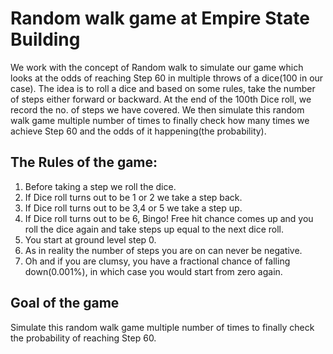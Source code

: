 # Random walk game at Empire State Building

We work with the concept of Random walk to simulate our game which looks at the odds of reaching Step 60 in multiple throws of a dice(100 in our case). 
The idea is to roll a dice and based on some rules, take the number of steps either forward or backward. At the end of the 100th Dice roll, we record the no. of steps we have covered. We then simulate this random walk game multiple number of times to finally check how many times we achieve Step 60 and the odds of it happening(the probability).
## The Rules of the game:
1. Before taking a step we roll the dice.
2. If Dice roll turns out to be 1 or 2 we take a step back.
3. If Dice roll turns out to be 3,4 or 5 we take a step up.
4. If Dice roll turns out to be 6, Bingo! Free hit chance comes up and you roll the dice again and take steps up equal to the next dice roll.
5. You start at ground level step 0.
6. As in reality the number of steps you are on can never be negative.
7. Oh and if you are clumsy, you have a fractional chance of falling down(0.001%), in which case you would start from zero again.

## Goal of the game
Simulate this random walk game multiple number of times to finally check the probability of reaching Step 60.
